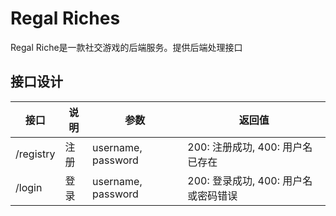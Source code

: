 # Regal Riches

Regal Riche是一款社交游戏的后端服务。提供后端处理接口

## 接口设计

| 接口 | 说明 | 参数 | 返回值 |
| - | - | - | - |
| /registry | 注册 | username, password | 200: 注册成功, 400: 用户名已存在 |
| /login | 登录 | username, password | 200: 登录成功, 400: 用户名或密码错误 |
